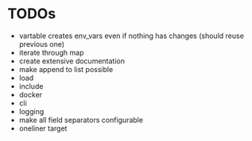 
# TODOs

- vartable creates env_vars even if nothing has changes (should reuse previous one)
- iterate through map
- create extensive documentation
- make append to list possible
- load
- include
- docker
- cli
- logging
- make all field separators configurable
- oneliner target
